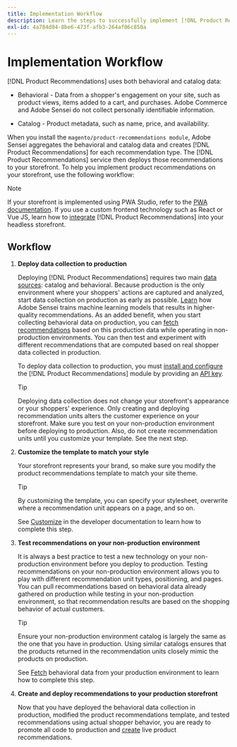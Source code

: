 ```yaml
---
title: Implementation Workflow
description: Learn the steps to successfully implement [!DNL Product Recommendations] on your storefront.
exl-id: 4a784d04-8be6-473f-afb3-264af06c850a
---
```

# Implementation Workflow

[!DNL Product Recommendations] uses both behavioral and catalog data:

- Behavioral - Data from a shopper's engagement on your site, such as product views, items added to a cart, and purchases. Adobe Commerce and Adobe Sensei do not collect personally identifiable information.

- Catalog - Product metadata, such as name, price, and availability.

When you install the `magento/product-recommendations module`, Adobe Sensei aggregates the behavioral and catalog data and creates [!DNL Product Recommendations] for each recommendation type. The [!DNL Product Recommendations] service then deploys those recommendations to your storefront. To help you implement product recommendations on your storefront, use the following workflow:

>[!NOTE]
>
> If your storefront is implemented using PWA Studio, refer to the [PWA documentation](https://developer.adobe.com/commerce/pwa-studio/integrations/product-recommendations/). If you use a custom frontend technology such as React or Vue JS, learn how to [integrate](headless.md) [!DNL Product Recommendations] into your headless storefront.

## Workflow

1. **Deploy data collection to production**

   Deploying [!DNL Product Recommendations] requires two main [data sources](type.md): catalog and behavioral. Because production is the only environment where your shoppers' actions are captured and analyzed, start data collection on production as early as possible. [Learn](events.md) how Adobe Sensei trains machine learning models that results in higher-quality recommendations. As an added benefit, when you start collecting behavioral data on production, you can [fetch recommendations](staging-environment.md#fetch-recommendations-from-production-environment-recommended) based on this production data while operating in non-production environments. You can then test and experiment with different recommendations that are computed based on real shopper data collected in production.

   To deploy data collection to production, you must [install and configure](install-configure.md) the [!DNL Product Recommendations] module by providing an [API key](https://experienceleague.adobe.com/docs/commerce/user-guides/integration-services/saas.html).

   >[!TIP]
   >
   > Deploying data collection does not change your storefront's appearance or your shoppers' experience. Only creating and deploying recommendation units alters the customer experience on your storefront. Make sure you test on your non-production environment before deploying to production. Also, do not create recommendation units until you customize your template. See the next step.

1. **Customize the template to match your style**

   Your storefront represents your brand, so make sure you modify the product recommendations template to match your site theme.

   >[!TIP]
   >
   > By customizing the template, you can specify your stylesheet, overwrite where a recommendation unit appears on a page, and so on.

   See [Customize](https://experienceleague.adobe.com/docs/commerce/product-recommendations/developer/customize.html) in the developer documentation to learn how to complete this step.

1. **Test recommendations on your non-production environment**

   It is always a best practice to test a new technology on your non-production environment before you deploy to production. Testing recommendations on your non-production environment allows you to play with different recommendation unit types, positioning, and pages. You can pull recommendations based on behavioral data already gathered on production while testing in your non-production environment, so that recommendation results are based on the shopping behavior of actual customers.

   >[!TIP]
   >
   > Ensure your non-production environment catalog is largely the same as the one that you have in production. Using similar catalogs ensures that the products returned in the recommendation units closely mimic the products on production.

   See [Fetch](staging-environment.md) behavioral data from your production environment to learn how to complete this step.

1. **Create and deploy recommendations to your production storefront**

   Now that you have deployed the behavioral data collection in production, modified the product recommendations template, and tested recommendations using actual shopper behavior, you are ready to promote all code to production and [create](create.md) live product recommendations.
